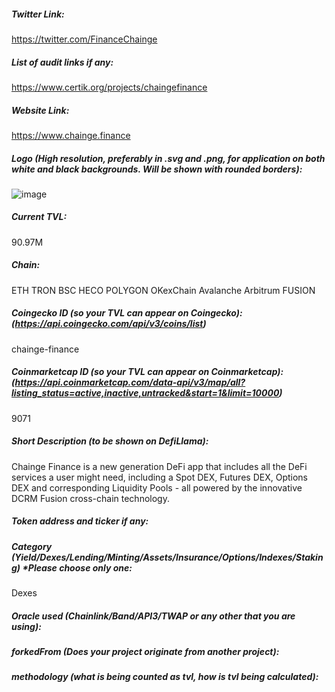 ##### Twitter Link:
https://twitter.com/FinanceChainge

##### List of audit links if any:
https://www.certik.org/projects/chaingefinance

##### Website Link:
https://www.chainge.finance

##### Logo (High resolution, preferably in .svg and .png, for application on both white and black backgrounds. Will be shown with rounded borders):
![image](https://user-images.githubusercontent.com/43104791/140598063-555d025d-50f2-494e-8ed7-20f01c3b296d.png)

##### Current TVL:
90.97M

##### Chain:
ETH
TRON
BSC
HECO
POLYGON
OKexChain
Avalanche
Arbitrum
FUSION 


##### Coingecko ID (so your TVL can appear on Coingecko): (https://api.coingecko.com/api/v3/coins/list)
chainge-finance


##### Coinmarketcap ID (so your TVL can appear on Coinmarketcap): (https://api.coinmarketcap.com/data-api/v3/map/all?listing_status=active,inactive,untracked&start=1&limit=10000)
9071


##### Short Description (to be shown on DefiLlama):
Chainge Finance is a new generation DeFi app that includes all the DeFi services a user might need, including a Spot DEX, Futures DEX, Options DEX and corresponding Liquidity Pools - all powered by the innovative DCRM Fusion cross-chain technology.

##### Token address and ticker if any:


##### Category (Yield/Dexes/Lending/Minting/Assets/Insurance/Options/Indexes/Staking) *Please choose only one:
Dexes

##### Oracle used (Chainlink/Band/API3/TWAP or any other that you are using):


##### forkedFrom (Does your project originate from another project):


##### methodology (what is being counted as tvl, how is tvl being calculated):

